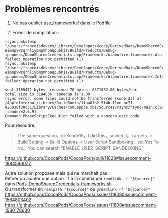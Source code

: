 # Problèmes rencontrés

1. Ne pas oublier use_frameworks! dans le Podfile

2. Erreur de compilation :

```
rsync: mkstemp "/Users/francoisdevemy/Library/Developer/Xcode/DerivedData/DemoSharedCredentials-eimnpvwzqrnliybmgmhpaqpubkjs/Build/Products/Debug-iphoneos/DemoSharedCredentials.app/Frameworks/Alamofire.framework/.Alamofire.piojbA" failed: Operation not permitted (1)
rsync: mkstemp "/Users/francoisdevemy/Library/Developer/Xcode/DerivedData/DemoSharedCredentials-eimnpvwzqrnliybmgmhpaqpubkjs/Build/Products/Debug-iphoneos/DemoSharedCredentials.app/Frameworks/Alamofire.framework/.Info.plist.VoW8C8" failed: Operation not permitted (1)

sent 3185471 bytes  received 70 bytes  6371082.00 bytes/sec
total size is 3184836  speedup is 1.00
rsync error: some files could not be transferred (code 23) at /AppleInternal/Library/BuildRoots/11aa8fb2-5f4b-11ee-bc7f-926038f30c31/Library/Caches/com.apple.xbs/Sources/rsync/rsync/main.c(996) [sender=2.6.9]
Command PhaseScriptExecution failed with a nonzero exit code
```

Pour résoudre,
> The same question，in Xcode15，I did this，solved it。Targets -> Build Setting -> Build Options -> User Script Sandboxing，set Yes To No。You can search "ENABLE_USER_SCRIPT_SANDBOXING"

https://github.com/CocoaPods/CocoaPods/pull/11828#issuecomment-1884590077

Autre solution proposée mais qui ne marchait pas :<br>
Retirer ou ajouter une option `-f` à la commande `readlink -f "${source}"` dans [Pods-DemoSharedCredentials-frameworks.sh](Pods%2FTarget%20Support%20Files%2FPods-DemoSharedCredentials%2FPods-DemoSharedCredentials-frameworks.sh)
<br>Ou transformer en `realpath "${source}"` ou `greadlink -f "${source}"` <br>
https://github.com/CocoaPods/CocoaPods/issues/11808#issuecomment-1564803402 <br>
https://github.com/CocoaPods/CocoaPods/issues/11808#issuecomment-1580178630